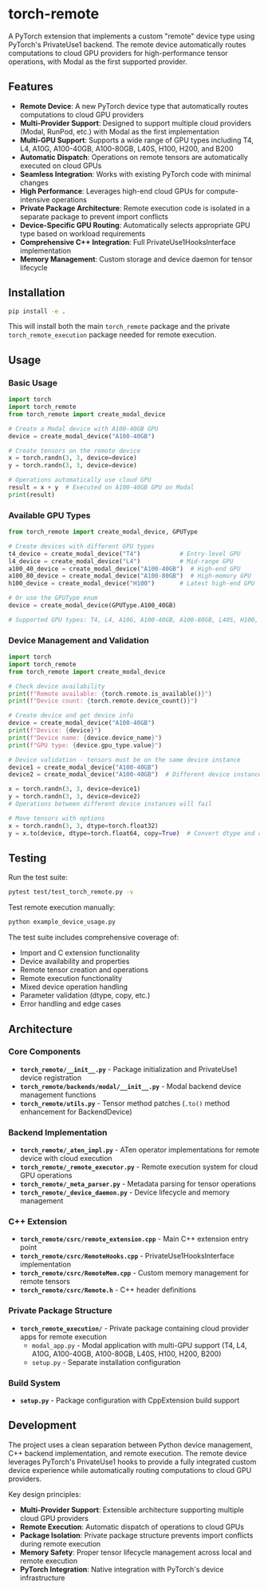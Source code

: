 # torch-remote

A PyTorch extension that implements a custom "remote" device type using PyTorch's PrivateUse1 backend. The remote device automatically routes computations to cloud GPU providers for high-performance tensor operations, with Modal as the first supported provider.

## Features

- **Remote Device**: A new PyTorch device type that automatically routes computations to cloud GPU providers
- **Multi-Provider Support**: Designed to support multiple cloud providers (Modal, RunPod, etc.) with Modal as the first implementation
- **Multi-GPU Support**: Supports a wide range of GPU types including T4, L4, A10G, A100-40GB, A100-80GB, L40S, H100, H200, and B200
- **Automatic Dispatch**: Operations on remote tensors are automatically executed on cloud GPUs
- **Seamless Integration**: Works with existing PyTorch code with minimal changes
- **High Performance**: Leverages high-end cloud GPUs for compute-intensive operations
- **Private Package Architecture**: Remote execution code is isolated in a separate package to prevent import conflicts
- **Device-Specific GPU Routing**: Automatically selects appropriate GPU type based on workload requirements
- **Comprehensive C++ Integration**: Full PrivateUse1HooksInterface implementation
- **Memory Management**: Custom storage and device daemon for tensor lifecycle

## Installation

```bash
pip install -e .
```

This will install both the main `torch_remote` package and the private `torch_remote_execution` package needed for remote execution.

## Usage

### Basic Usage

```python
import torch
import torch_remote
from torch_remote import create_modal_device

# Create a Modal device with A100-40GB GPU
device = create_modal_device("A100-40GB")

# Create tensors on the remote device
x = torch.randn(3, 3, device=device)
y = torch.randn(3, 3, device=device)

# Operations automatically use cloud GPU
result = x + y  # Executed on A100-40GB GPU on Modal
print(result)
```

### Available GPU Types

```python
from torch_remote import create_modal_device, GPUType

# Create devices with different GPU types
t4_device = create_modal_device("T4")           # Entry-level GPU
l4_device = create_modal_device("L4")           # Mid-range GPU
a100_40_device = create_modal_device("A100-40GB")  # High-end GPU
a100_80_device = create_modal_device("A100-80GB")  # High-memory GPU
h100_device = create_modal_device("H100")       # Latest high-end GPU

# Or use the GPUType enum
device = create_modal_device(GPUType.A100_40GB)

# Supported GPU types: T4, L4, A10G, A100-40GB, A100-80GB, L40S, H100, H200, B200
```

### Device Management and Validation

```python
import torch
import torch_remote
from torch_remote import create_modal_device

# Check device availability
print(f"Remote available: {torch.remote.is_available()}")
print(f"Device count: {torch.remote.device_count()}")

# Create device and get device info
device = create_modal_device("A100-40GB")
print(f"Device: {device}")
print(f"Device name: {device.device_name}")
print(f"GPU type: {device.gpu_type.value}")

# Device validation - tensors must be on the same device instance
device1 = create_modal_device("A100-40GB")
device2 = create_modal_device("A100-40GB")  # Different device instance

x = torch.randn(3, 3, device=device1)
y = torch.randn(3, 3, device=device2)
# Operations between different device instances will fail

# Move tensors with options
x = torch.randn(3, 3, dtype=torch.float32)
y = x.to(device, dtype=torch.float64, copy=True)  # Convert dtype and copy
```

## Testing

Run the test suite:

```bash
pytest test/test_torch_remote.py -v
```

Test remote execution manually:

```bash
python example_device_usage.py
```

The test suite includes comprehensive coverage of:
- Import and C extension functionality
- Device availability and properties
- Remote tensor creation and operations
- Remote execution functionality
- Mixed device operation handling
- Parameter validation (dtype, copy, etc.)
- Error handling and edge cases

## Architecture

### Core Components

- **`torch_remote/__init__.py`** - Package initialization and PrivateUse1 device registration
- **`torch_remote/backends/modal/__init__.py`** - Modal backend device management functions
- **`torch_remote/utils.py`** - Tensor method patches (`.to()` method enhancement for BackendDevice)

### Backend Implementation

- **`torch_remote/_aten_impl.py`** - ATen operator implementations for remote device with cloud execution
- **`torch_remote/_remote_executor.py`** - Remote execution system for cloud GPU operations
- **`torch_remote/_meta_parser.py`** - Metadata parsing for tensor operations
- **`torch_remote/_device_daemon.py`** - Device lifecycle and memory management

### C++ Extension

- **`torch_remote/csrc/remote_extension.cpp`** - Main C++ extension entry point
- **`torch_remote/csrc/RemoteHooks.cpp`** - PrivateUse1HooksInterface implementation
- **`torch_remote/csrc/RemoteMem.cpp`** - Custom memory management for remote tensors
- **`torch_remote/csrc/Remote.h`** - C++ header definitions

### Private Package Structure

- **`torch_remote_execution/`** - Private package containing cloud provider apps for remote execution
  - `modal_app.py` - Modal application with multi-GPU support (T4, L4, A10G, A100-40GB, A100-80GB, L40S, H100, H200, B200)
  - `setup.py` - Separate installation configuration

### Build System

- **`setup.py`** - Package configuration with CppExtension build support

## Development

The project uses a clean separation between Python device management, C++ backend implementation, and remote execution. The remote device leverages PyTorch's PrivateUse1 hooks to provide a fully integrated custom device experience while automatically routing computations to cloud GPU providers.

Key design principles:
- **Multi-Provider Support**: Extensible architecture supporting multiple cloud GPU providers
- **Remote Execution**: Automatic dispatch of operations to cloud GPUs
- **Package Isolation**: Private package structure prevents import conflicts during remote execution
- **Memory Safety**: Proper tensor lifecycle management across local and remote execution
- **PyTorch Integration**: Native integration with PyTorch's device infrastructure
